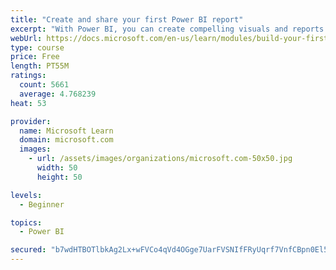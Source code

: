 ```yaml
---
title: "Create and share your first Power BI report"
excerpt: "With Power BI, you can create compelling visuals and reports. In this module, you learn how to use Power BI Desktop to connect to data, build visuals, and create a report that you can share with others in your organization. You then learn how to publish the report to the Power BI service, so that others can see your insights and benefit from your work."
webUrl: https://docs.microsoft.com/en-us/learn/modules/build-your-first-power-bi-report/
type: course
price: Free
length: PT55M
ratings:
  count: 5661
  average: 4.768239
heat: 53

provider:
  name: Microsoft Learn
  domain: microsoft.com
  images:
    - url: /assets/images/organizations/microsoft.com-50x50.jpg
      width: 50
      height: 50

levels:
  - Beginner

topics:
  - Power BI

secured: "b7wdHTBOTlbkAg2Lx+wFVCo4qVd4OGge7UarFVSNIfFRyUqrf7VnfCBpn0El5QhrS80nbU0ZD7LYObLbqIip9MR3HxoMBFfx8d30AqkDK6oLprps2QB28bdgk8JMR2Isefwkz0z220PHOIGTCsvs35WJQakHlQPn6yoW1jUXpj+aFKlQzweUkQHYBXdVkVM8M/V/GSN+TPye1JbyBVExonToquW/Ow7et7lUZFVYBkZn2IU4+N8CMdE4gd3kdKH5WLMM9Mm7YunM5joDEhoayMJl5jD1QMdQ4bdLYVzkPrJevQKArsr2oD6iDwJ6rF8pTgMHn+eVg2iu/JL/p1v0h6ZBKoNL5yJNpaIwbJoVUROoQ0j2+/4P7agt909Q9jJVw9ML6Am55Kcvu+wpyQEsr395cuObLOlgSOUXBO8Rcss=;6Wuriqc5zaJps3FrsDzGyA=="
---
```


